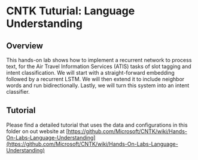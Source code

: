 # CNTK Tuturial: Language Understanding

## Overview

This hands-on lab shows how to implement a recurrent network to process text, for the Air Travel Information Services (ATIS) tasks of slot tagging and intent classification. We will start with a straight-forward embedding followed by a recurrent LSTM. We will then extend it to include neighbor words and run bidirectionally. Lastly, we will turn this system into an intent classifier.

## Tutorial

Please find a detailed tutorial that uses the data and configurations in this folder on out website at [https://github.com/Microsoft/CNTK/wiki/Hands-On-Labs-Language-Understanding](https://github.com/Microsoft/CNTK/wiki/Hands-On-Labs-Language-Understanding)
